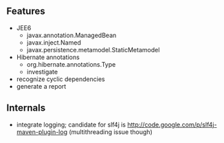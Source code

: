 Features
--------
* JEE6
   * javax.annotation.ManagedBean
   * javax.inject.Named
   * javax.persistence.metamodel.StaticMetamodel
* Hibernate annotations
   * org.hibernate.annotations.Type
   * investigate
* recognize cyclic dependencies
* generate a report

Internals
---------
* integrate logging; candidate for slf4j is http://code.google.com/p/slf4j-maven-plugin-log (multithreading issue though)
